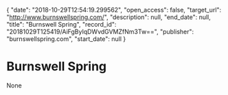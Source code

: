 {
  "date": "2018-10-29T12:54:19.299562", 
  "open_access": false, 
  "target_url": "http://www.burnswellspring.com/", 
  "description": null, 
  "end_date": null, 
  "title": "Burnswell Spring", 
  "record_id": "20181029T125419/AiFgByIqDWvdGVMZfNm3Tw==", 
  "publisher": "burnswellspring.com", 
  "start_date": null
}

# Burnswell Spring

None